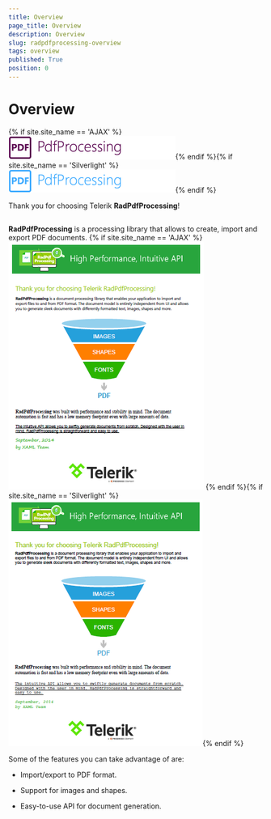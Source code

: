 ```yaml
---
title: Overview
page_title: Overview
description: Overview
slug: radpdfprocessing-overview
tags: overview
published: True
position: 0
---
```


# Overview

{% if site.site_name == 'AJAX' %}![Rad Pdf Processing Logo wpf 2](images/RadPdfProcessing_Logo_wpf2.png){% endif %}{% if site.site_name == 'Silverlight' %}![Rad Pdf Processing Logo SL 2](images/RadPdfProcessing_Logo_SL2.png){% endif %}

Thank you for choosing Telerik __RadPdfProcessing__!
      

## 

__RadPdfProcessing__ is a processing library that allows to create, import and export PDF documents.
{% if site.site_name == 'AJAX' %}![Rad Pdf Processing Overview 01](images/RadPdfProcessing_Overview_WPF_01.PNG)
{% endif %}{% if site.site_name == 'Silverlight' %}
![Rad Pdf Processing Overview 01](images/RadPdfProcessing_Overview_Silverlight_01.PNG){% endif %}

Some of the features you can take advantage of are:
        

* Import/export to PDF format.
            

* Support for images and shapes.
            

* Easy-to-use API for document generation.
            

